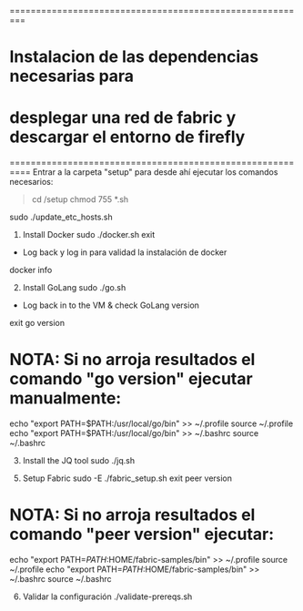 =========================================================
# Instalacion de las dependencias necesarias para
# desplegar una red de fabric y descargar el entorno de firefly
==========================================================
Entrar a la carpeta "setup" para desde ahí ejecutar los comandos necesarios:
> cd /setup
> chmod 755 *.sh

sudo ./update_etc_hosts.sh

1. Install Docker
sudo  ./docker.sh
exit

* Log back y log in para validad la instalación de docker

docker info

2. Install GoLang
sudo  ./go.sh

* Log back in to the VM & check GoLang version

exit
go version

# NOTA: Si no arroja resultados el comando "go version" ejecutar manualmente:
echo "export PATH=$PATH:/usr/local/go/bin" >> ~/.profile
source ~/.profile
echo "export PATH=$PATH:/usr/local/go/bin" >> ~/.bashrc 
source ~/.bashrc

3. Install the JQ tool
sudo ./jq.sh

<!-- 4. Instalar firefly
-Descargar la versión Linux_x86_64 desde https://github.com/hyperledger/firefly-cli/releases/tag/v1.3.1
sudo tar -zxf firefly-cli_*.tar.gz -C /usr/local/bin ff -->

<!-- 5. Setup Fabric
sudo -E   ./ff_fabric_setup.sh -->
5. Setup Fabric
sudo -E   ./fabric_setup.sh
exit
peer version
# NOTA: Si no arroja resultados el comando "peer version" ejecutar:
echo "export PATH=$PATH:$HOME/fabric-samples/bin" >> ~/.profile
source ~/.profile
echo "export PATH=$PATH:$HOME/fabric-samples/bin" >> ~/.bashrc 
source ~/.bashrc


6. Validar la configuración
    ./validate-prereqs.sh